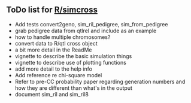 
## ToDo list for [R/simcross](http://github.com/kbroman/simcross)

- Add tests convert2geno, sim_ril_pedigree, sim_from_pedigree
- grab pedigree data from qtlrel and include as an example
- how to handle multiple chromosomes?
- convert data to R/qtl cross object
- a bit more detail in the ReadMe
- vignette to describe the basic simulation things
- vignette to describe use of plotting functions
- add more detail to the help info
- Add reference re chi-square model
- Refer to pre-CC probability paper regarding generation numbers and
  how they are different than what's in the output
- document sim_ril and sim_ril8
